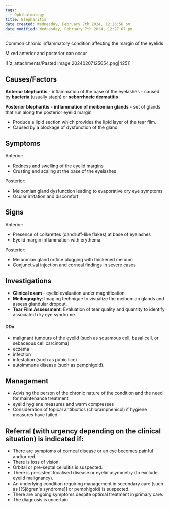 ```yaml
---
tags:
  - Ophthalmology
title: Blepharitis
date created: Wednesday, February 7th 2024, 12:26:58 pm
date modified: Wednesday, February 7th 2024, 12:27:07 pm
---
```


Common chronic inflammatory condition affecting the margin of the eyelids

Mixed anterior and posterior can occur

![[z_attachments/Pasted image 20240207125654.png|425]]

## Causes/Factors

**Anterior blepharitis** - inflammation of the base of the eyelashes - caused by **bacteria** (usually staph) or **seborrhoeic dermatitis** 

**Posterior blepharitis** - **inflammation of meibomian glands** - set of glands that run along the posterior eyelid margin 
- Produce a lipid section which provides the lipid layer of the tear film.
- Caused by a blockage of dysfunction of the gland

## Symptoms

Anterior: 
- Redness and swelling of the eyelid margins
- Crusting and scaling at the base of the eyelashes 

Posterior:
- Meibomian gland dysfunction leading to evaporative dry eye symptoms
- Ocular irritation and discomfort

## Signs

Anterior:
- Presence of collarettes (dandruff-like flakes) at base of eyelashes
- Eyelid margin inflammation with erythema

Posterior:
- Meibomian gland orifice plugging with thickened meibum
- Conjunctival injection and corneal findings in severe cases

## Investigations

- **Clinical exam** - eyelid evaluation under magnification
- **Meibography**: Imaging technique to visualize the meibomian glands and assess glandular dropout.
- **Tear Film Assessment**: Evaluation of tear quality and quantity to identify associated dry eye syndrome.

#### DDx
- malignant tumours of the eyelid (such as squamous cell, basal cell, or sebaceous cell carcinoma)
- eczema
- infection
- infestation (such as pubic lice) 
- autoimmune disease (such as pemphigoid).

## Management

- Advising the person of the chronic nature of the condition and the need for maintenance treatment
- eyelid hygiene measures and warm compresses
- Consideration of topical antibiotics (chloramphenicol) if hygiene measures have failed

## Referral (with urgency depending on the clinical situation) is indicated if:

- There are symptoms of corneal disease or an eye becomes painful and/or red.
- There is loss of vision.
- Orbital or pre-septal cellulitis is suspected.
- There is persistent localised disease or eyelid asymmetry (to exclude eyelid malignancy).
- An underlying condition requiring management in secondary care (such as [[Sjögren's syndrome]] or pemphigoid) is suspected.
- There are ongoing symptoms despite optimal treatment in primary care.
- The diagnosis is uncertain.

